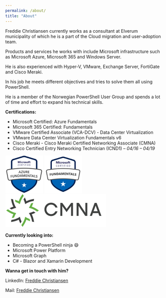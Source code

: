 ```yaml
---
permalink: /about/
title: "About"
---
```


Freddie Christiansen currently works as a consultant at Elverum municipality of which he is a part of the Cloud migration and user-adoption team.

Products and services he works with include Microsoft infrastructure such as Microsoft Azure, Microsoft 365 and Windows Server.

He is also experienced with Hyper-V, VMware, Exchange Server, FortiGate and Cisco Meraki.

In his job he meets different objectives and tries to solve them all using PowerShell.

He is a member of the Norwegian PowerShell User Group and spends a lot of time and effort to expand his technical skills.
  
  
 
**Certifications:**

* Microsoft Certified: Azure Fundamentals
* Microsoft 365 Certified: Fundamentals
* VMware Certified Associate (VCA-DCV) - Data Center Virtualization
* VMware Data Center Virtualization Fundamentals v6
* Cisco Meraki - Cisco Meraki Certified Networking Associate (CMNA)
* Cisco Certified Entry Networking Technician (ICND1) – *04/16 – 04/19*

<img src="/assets/images/azure-fundamentals-600x600.png" alt="AZ900" width="120" height="120">

<img src="/assets/images/microsoft-certified-fundamentals-badge.svg" alt="MS365" width="120" height="120">

<img src="/assets/images/CMNA.png" alt="MS365" width="320" height="105">




**Currently looking into:**

* Becoming a PowerShell ninja :smile:
* Microsoft Power Platform
* Microsoft Graph
* C# - Blazor and Xamarin Development


**Wanna get in touch with him?**

LinkedIn: [Freddie Christiansen](<https://www.linkedin.com/in/freddie-christiansen-64305b106>)

Mail: [Freddie Christiansen](<mailto:freddie@cloudpilot.no>)



